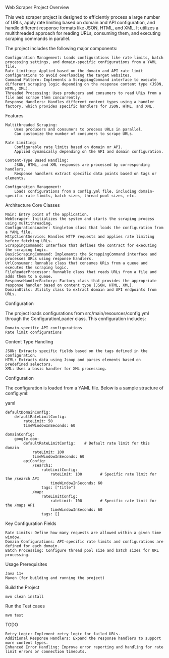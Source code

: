 Web Scraper Project
Overview

This web scraper project is designed to efficiently process a large number of URLs, apply rate limiting based on domain and API configuration, and handle different response formats like JSON, HTML, and XML. It utilizes a multithreaded approach for reading URLs, consuming them, and executing scraping commands in parallel.

The project includes the following major components:

    Configuration Management: Loads configurations like rate limits, batch processing settings, and domain-specific configurations from a YAML file.
    Rate Limiting: Applied based on the domain and API rate limit configurations to avoid overloading the target websites.
    Command Pattern: Implements a ScrappingCommand interface to execute different scraping logic depending on the response content type (JSON, HTML, XML).
    Threaded Processing: Uses producers and consumers to read URLs from a file and scrape them concurrently.
    Response Handlers: Handles different content types using a handler factory, which provides specific handlers for JSON, HTML, and XML.

Features

    Multithreaded Scraping:
        Uses producers and consumers to process URLs in parallel.
        Can customize the number of consumers to scrape URLs.

    Rate Limiting:
        Configurable rate limits based on domain or API.
        Applied dynamically depending on the API and domain configuration.

    Content-Type Based Handling:
        JSON, HTML, and XML responses are processed by corresponding handlers.
        Response handlers extract specific data points based on tags or elements.

    Configuration Management:
        Loads configurations from a config.yml file, including domain-specific rate limits, batch sizes, thread pool sizes, etc.

Architecture
Core Classes

    Main: Entry point of the application.
    WebScraper: Initializes the system and starts the scraping process using multithreading.
    ConfigurationLoader: Singleton class that loads the configuration from a YAML file.
    HttpClientService: Handles HTTP requests and applies rate limiting before fetching URLs.
    ScrappingCommand: Interface that defines the contract for executing the scraping logic.
    BasicScrapingCommand: Implements the ScrappingCommand interface and processes URLs using response handlers.
    UrlConsumer: Runnable class that consumes URLs from a queue and executes the scraping logic.
    FileReaderProcessor: Runnable class that reads URLs from a file and adds them to a queue.
    ResponseHandlerFactory: Factory class that provides the appropriate response handler based on content type (JSON, HTML, XML).
    DomainUtils: Utility class to extract domain and API endpoints from URLs.

Configuration

The project loads configurations from src/main/resources/config.yml through the ConfigurationLoader class. This configuration includes:

    Domain-specific API configurations
    Rate limit configurations

Content Type Handling

    JSON: Extracts specific fields based on the tags defined in the configuration.
    HTML: Extracts data using Jsoup and parses elements based on predefined selectors.
    XML: Uses a basic handler for XML processing.

Configuration

The configuration is loaded from a YAML file. Below is a sample structure of config.yml:

yaml

    defaultDomainConfig:
        defaultRateLimitConfig:
            rateLimit: 50
            timeWindowInSeconds: 60

    domainConfig:
        google.com:
            defaultRateLimitConfig:    # Default rate limit for this domain
                rateLimit: 100
                timeWindowInSeconds: 60
            apiConfig:
                /search1:
                    rateLimitConfig:
                        rateLimit: 100        # Specific rate limit for the /search API
                        timeWindowInSeconds: 60
                    tags: ["title"]
                /map:
                    rateLimitConfig:
                        rateLimit: 100        # Specific rate limit for the /maps API
                        timeWindowInSeconds: 60
                    tags: []



Key Configuration Fields

    Rate Limits: Define how many requests are allowed within a given time window.
    Domain Configurations: API-specific rate limits and configurations are defined for each domain.
    Batch Processing: Configure thread pool size and batch sizes for URL processing.

Usage
Prerequisites

    Java 11+
    Maven (for building and running the project)

Build the Project

    mvn clean install

Run the Test cases

    mvn test

TODO

    Retry Logic: Implement retry logic for failed URLs.
    Additional Response Handlers: Expand the response handlers to support more content types.
    Enhanced Error Handling: Improve error reporting and handling for rate limit errors or connection timeouts.